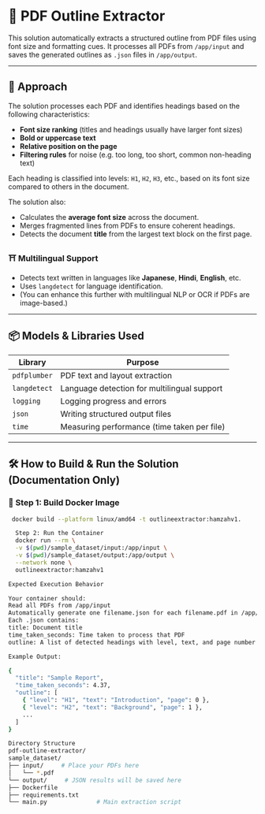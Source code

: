 # 📄 PDF Outline Extractor

This solution automatically extracts a structured outline from PDF files using font size and formatting cues. It processes all PDFs from `/app/input` and saves the generated outlines as `.json` files in `/app/output`.

---

## 🚀 Approach

The solution processes each PDF and identifies headings based on the following characteristics:
- **Font size ranking** (titles and headings usually have larger font sizes)
- **Bold or uppercase text**
- **Relative position on the page**
- **Filtering rules** for noise (e.g. too long, too short, common non-heading text)

Each heading is classified into levels: `H1`, `H2`, `H3`, etc., based on its font size compared to others in the document.

The solution also:
- Calculates the **average font size** across the document.
- Merges fragmented lines from PDFs to ensure coherent headings.
- Detects the document **title** from the largest text block on the first page.

### ⛩ Multilingual Support
- Detects text written in languages like **Japanese**, **Hindi**, **English**, etc.
- Uses `langdetect` for language identification.
- (You can enhance this further with multilingual NLP or OCR if PDFs are image-based.)

---

## 📦 Models & Libraries Used

| Library         | Purpose                                        |
|----------------|------------------------------------------------|
| `pdfplumber`    | PDF text and layout extraction                 |
| `langdetect`    | Language detection for multilingual support    |
| `logging`       | Logging progress and errors                    |
| `json`          | Writing structured output files                |
| `time`          | Measuring performance (time taken per file)    |

---

## 🛠 How to Build & Run the Solution (Documentation Only)

### 🧱 Step 1: Build Docker Image

```bash
 docker build --platform linux/amd64 -t outlineextractor:hamzahv1.

  Step 2: Run the Container
  docker run --rm \
  -v $(pwd)/sample_dataset/input:/app/input \
  -v $(pwd)/sample_dataset/output:/app/output \
  --network none \
  outlineextractor:hamzahv1

Expected Execution Behavior

Your container should:
Read all PDFs from /app/input
Automatically generate one filename.json for each filename.pdf in /app/output
Each .json contains:
title: Document title
time_taken_seconds: Time taken to process that PDF
outline: A list of detected headings with level, text, and page number

Example Output:

{
  "title": "Sample Report",
  "time_taken_seconds": 4.37,
  "outline": [
    { "level": "H1", "text": "Introduction", "page": 0 },
    { "level": "H2", "text": "Background", "page": 1 },
    ...
  ]
}

Directory Structure
pdf-outline-extractor/
sample_dataset/
├── input/     # Place your PDFs here
│   └── *.pdf
└── output/     # JSON results will be saved here
├── Dockerfile
├── requirements.txt
└── main.py              # Main extraction script